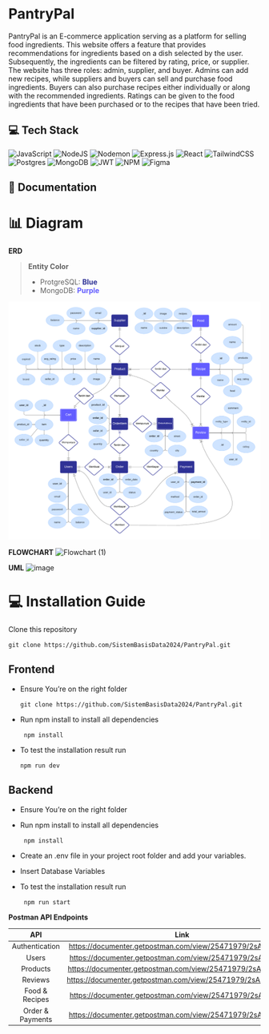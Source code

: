 # PantryPal
PantryPal is an E-commerce application serving as a platform for selling food ingredients. This website offers a feature that provides recommendations for ingredients based on a dish selected by the user. Subsequently, the ingredients can be filtered by rating, price, or supplier. The website has three roles: admin, supplier, and buyer. Admins can add new recipes, while suppliers and buyers can sell and purchase food ingredients. Buyers can also purchase recipes either individually or along with the recommended ingredients. Ratings can be given to the food ingredients that have been purchased or to the recipes that have been tried.

## 💻 Tech Stack
![JavaScript](https://img.shields.io/badge/javascript-%23323330.svg?style=for-the-badge&logo=javascript&logoColor=%23F7DF1E)
![NodeJS](https://img.shields.io/badge/node.js-6DA55F?style=for-the-badge&logo=node.js&logoColor=white)
![Nodemon](https://img.shields.io/badge/NODEMON-%23323330.svg?style=for-the-badge&logo=nodemon&logoColor=%BBDEAD)
![Express.js](https://img.shields.io/badge/express.js-%23404d59.svg?style=for-the-badge&logo=express&logoColor=%2361DAFB)
![React](https://img.shields.io/badge/react-%2320232a.svg?style=for-the-badge&logo=react&logoColor=%2361DAFB)
![TailwindCSS](https://img.shields.io/badge/tailwindcss-%2338B2AC.svg?style=for-the-badge&logo=tailwind-css&logoColor=white)
![Postgres](https://img.shields.io/badge/postgres-%23316192.svg?style=for-the-badge&logo=postgresql&logoColor=white)
![MongoDB](https://img.shields.io/badge/MongoDB-%234ea94b.svg?style=for-the-badge&logo=mongodb&logoColor=white)
![JWT](https://img.shields.io/badge/JWT-black?style=for-the-badge&logo=JSON%20web%20tokens)
![NPM](https://img.shields.io/badge/NPM-%23CB3837.svg?style=for-the-badge&logo=npm&logoColor=white)
![Figma](https://img.shields.io/badge/figma-%23F24E1E.svg?style=for-the-badge&logo=figma&logoColor=white)

## 📑 Documentation
# :bar_chart: Diagram
**ERD**
> **Entity Color**
> - ProtgreSQL: <span style="color: #2F3296; font-weight: bold;">Blue</span>
> - MongoDB: <span style="color: #635DFF; font-weight: bold;">Purple</span>
<div align="center">
<img src="./documents/PantryPal App ERD.png" width="700" height="auto" alt="PantryPal App ERD">
</div>

**FLOWCHART**
![Flowchart (1)](https://github.com/SistemBasisData2024/PantryPal/assets/127288612/f13310d3-3a8e-437d-8d31-1018b07907c7)

**UML**
![image](https://github.com/SistemBasisData2024/PantryPal/assets/127288612/0c75843e-f340-4171-834d-a9af02781e2e)

# :computer: Installation Guide

Clone this repository

```
git clone https://github.com/SistemBasisData2024/PantryPal.git
```

## Frontend

- Ensure You’re on the right folder
  ```
  git clone https://github.com/SistemBasisData2024/PantryPal.git
  ```

- Run npm install to install all dependencies
  ```
   npm install
  ```
- To test the installation result run
  ```
  npm run dev
  ```

## Backend

- Ensure You’re on the right folder

- Run npm install to install all dependencies
  ```
   npm install
  ```
- Create an .env file in your project root folder and add your variables.

- Insert Database Variables

- To test the installation result run
  ```
   npm run start
  ```

__Postman API Endpoints__

| API | Link    |
| :---:   | :---: | 
| Authentication | https://documenter.getpostman.com/view/25471979/2sA3QwcVEV   |
| Users | https://documenter.getpostman.com/view/25471979/2sA3Qy4TdD   |
| Products | https://documenter.getpostman.com/view/25471979/2sA3QwdW8k   |
| Reviews | https://documenter.getpostman.com/view/25471979/2sA3QwdWMv   |
| Food & Recipes | https://documenter.getpostman.com/view/25471979/2sA3QwcVJu   |
| Order & Payments | https://documenter.getpostman.com/view/25471979/2sA3QwdVq9   |
